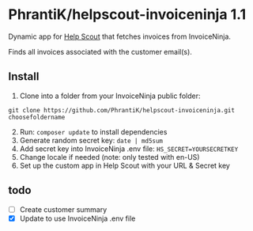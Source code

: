 # PhrantiK/helpscout-invoiceninja 1.1

Dynamic app for [Help Scout](http://helpscout.net) that fetches invoices from InvoiceNinja.

Finds all invoices associated with the customer email(s).

## Install

1. Clone into a folder from your InvoiceNinja public folder:

```
git clone https://github.com/PhrantiK/helpscout-invoiceninja.git choosefoldername
```

2. Run: `composer update` to install dependencies
3. Generate random secret key: `date | md5sum`
4. Add secret key into InvoiceNinja .env file: `HS_SECRET=YOURSECRETKEY`
5. Change locale if needed (note: only tested with en-US)
6. Set up the custom app in Help Scout with your URL & Secret key

## todo

- [ ] Create customer summary
- [x] Update to use InvoiceNinja .env file
